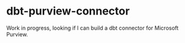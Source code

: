 # dbt-purview-connector

Work in progress, looking if I can build a dbt connector for Microsoft Purview.
